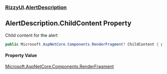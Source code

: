 ### [RizzyUI](RizzyUI 'RizzyUI').[AlertDescription](RizzyUI.AlertDescription 'RizzyUI.AlertDescription')

## AlertDescription.ChildContent Property

Child content for the alert

```csharp
public Microsoft.AspNetCore.Components.RenderFragment? ChildContent { get; set; }
```

#### Property Value
[Microsoft.AspNetCore.Components.RenderFragment](https://docs.microsoft.com/en-us/dotnet/api/Microsoft.AspNetCore.Components.RenderFragment 'Microsoft.AspNetCore.Components.RenderFragment')